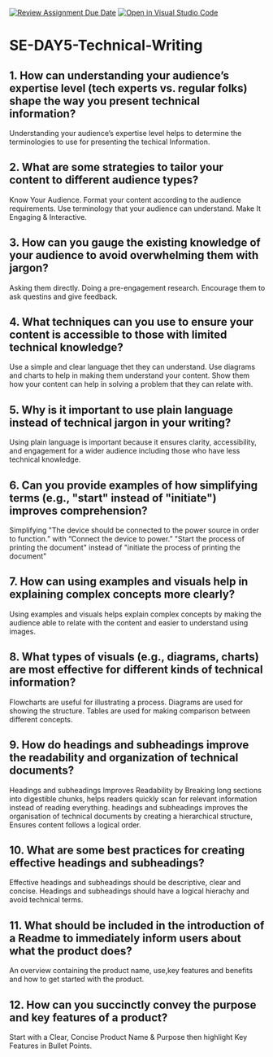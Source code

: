 [![Review Assignment Due Date](https://classroom.github.com/assets/deadline-readme-button-22041afd0340ce965d47ae6ef1cefeee28c7c493a6346c4f15d667ab976d596c.svg)](https://classroom.github.com/a/zsAR-pyY)
[![Open in Visual Studio Code](https://classroom.github.com/assets/open-in-vscode-2e0aaae1b6195c2367325f4f02e2d04e9abb55f0b24a779b69b11b9e10269abc.svg)](https://classroom.github.com/online_ide?assignment_repo_id=18724690&assignment_repo_type=AssignmentRepo)
# SE-DAY5-Technical-Writing
## 1. How can understanding your audience’s expertise level (tech experts vs. regular folks) shape the way you present technical information?
Understanding your audience’s expertise level helps to determine the terminologies to use for presenting the techical Information.

## 2. What are some strategies to tailor your content to different audience types?
Know Your Audience.
Format your content according to the audience requirements.
Use terminology that your audience can understand.
Make It Engaging & Interactive.

## 3. How can you gauge the existing knowledge of your audience to avoid overwhelming them with jargon?
Asking them directly.
Doing a pre-engagement research.
Encourage them to ask questins and give feedback.

## 4. What techniques can you use to ensure your content is accessible to those with limited technical knowledge?
Use a simple and clear language thet they can understand.
Use diagrams and charts to help in making them understand your content.
Show them how your content can help in solving a problem that they can relate with.

## 5. Why is it important to use plain language instead of technical jargon in your writing?
Using plain language is important because it ensures clarity, accessibility, and engagement for a wider audience including those who have less technical knowledge.

## 6. Can you provide examples of how simplifying terms (e.g., "start" instead of "initiate") improves comprehension?
Simplifying "The device should be connected to the power source in order to function.” with “Connect the device to power.”
"Start the process of printing the document" instead of "initiate the process of printing the document"

## 7. How can using examples and visuals help in explaining complex concepts more clearly?
Using examples and visuals helps explain complex concepts by making the audience able to relate with the content and easier to understand using images.

## 8. What types of visuals (e.g., diagrams, charts) are most effective for different kinds of technical information?
Flowcharts are useful for illustrating a process.
Diagrams are used for showing the structure.
Tables are used for making comparison between different concepts.

## 9. How do headings and subheadings improve the readability and organization of technical documents?
Headings and subheadings Improves Readability by Breaking long sections into digestible chunks, helps readers quickly scan for relevant information instead of reading everything.
headings and subheadings improves the organisation of technical documents by creating a hierarchical structure, Ensures content follows a logical order.

## 10. What are some best practices for creating effective headings and subheadings?
Effective headings and subheadings should be descriptive, clear and concise.
Headings and subheadings should have a logical hierachy and avoid technical terms.

## 11. What should be included in the introduction of a Readme to immediately inform users about what the product does?
An overview containing the product name, use,key features and benefits and how to get started with the product.

## 12. How can you succinctly convey the purpose and key features of a product?
Start with a Clear, Concise Product Name & Purpose then highlight Key Features in Bullet Points.
